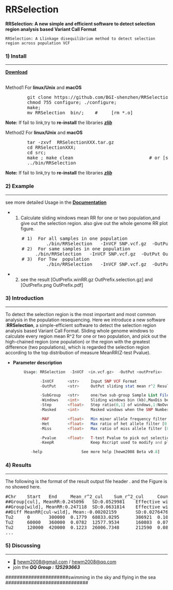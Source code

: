 

# RRSelection
<b>RRSelection:  A new simple and efficient software to detect selection region analysis based Variant Call Format</b>
  
	RRSelection: A Llinkage disequilibrium method to detect selection region across population VCF

###  1) Install
------------

<b> [Download](https://github.com/BGI-shenzhen/RRSelection/archive/v0.8.tar.gz) </b>

</br>
Method1 For <b>linux/Unix</b> and <b> macOS </b>
<pre>
        git clone https://github.com/BGI-shenzhen/RRSelection.git
        chmod 755 configure; ./configure;
        make;
        mv RRSelection  bin/;    #     [rm *.o]
</pre>

**Note:** If fail to link,try to <b>re-install</b> the libraries [**_zlib_**](https://zlib.net/)

Method2 For <b>linux/Unix</b> and <b> macOS </b>
<pre>
        tar -zxvf  RRSelectionXXX.tar.gz
        cd RRSelectionXXX;
        cd src;
        make ; make clean                            # or [sh make.sh]
        ../bin/RRSelection
</pre>
**Note:** If fail to link,try to <b>re-install</b> the libraries [**_zlib_**](https://zlib.net/)

###  2) Example
------------

see more detailed Usage in the <b>[Documentation](https://github.com/BGI-shenzhen/RRSelection/blob/master/Manual.txt)</b>

* 1) Calculate sliding windows mean RR for one or two population,and give out the selection region. also give out the whole genome  RR plot figure. 
<pre>
      # 1)  For all samples in one population 
               ./bin/RRSelection   -InVCF SNP.vcf.gz  -OutPut OutPrefix
      # 2)  For same samples in one population
	       ./bin/RRSelection   -InVCF SNP.vcf.gz  -OutPut OutPrefix  -SubGroup  subgroup.list  # subgroup.list is the sample name of this population
      # 3)  For Tow  population
               ./bin/RRSelection   -InVCF SNP.vcf.gz  -OutPut OutPrefix  -SubGroup  subgroup.list  #  PopID : sample name list
</pre>

* 2) see the result  [OutPrefix.winRR.gz OutPrefix.selection.gz] and [OutPrefix.png OutPrefix.pdf]

###  3) Introduction
------------
To detect the selection region is the most important and most common analysis in the population resequencing. Here we introduce a new software :<b>RRSelection</b>, a simple-efficient software to detect the selection region analysis based Variant Call Format. Sliding whole genome windows to calculate every region mean R^2 for one or two population,  and pick out the high-chained region (one population) or the region with the greatest difference (two populations), which is regarded the selection region according to the top  distribution of measure MeanRR(Z-test Pvalue).


* <b> Parameter description</b>
```php
        Usage: RRSelection  -InVCF  <in.vcf.gz>  -OutPut <outPrefix>

               -InVCF      <str>     Input SNP VCF Format
               -OutPut     <str>     OutPut sliding stat mean r^2 Result

               -SubGroup   <str>     one/two sub-group Sample List File,-h for more help
               -Windows    <int>     Sliding windows bin (kb),MaxDis between two pairwise SNP[300]
               -Step       <float>   Step ratio(0,1] of windows,1:NoOverlap [0.2]
               -Masked     <int>     Masked windows when the SNP Number too low[10]

               -MAF        <float>   Min minor allele frequency filter [0.05]
               -Het        <float>   Max ratio of het allele filter [0.88]
               -Miss       <float>   Max ratio of miss allele filter [0.25]

               -Pvalue     <float>   T-test Pvalue to pick out selection region[0.005]
               -KeepR                Keep Rscript used to modify and plots

	       -help                 See more help [hewm2008 Beta v0.8]

```


###  4) Results
------------
The following  is the format of the result output file header .  and the Figure is no showed here.
<pre>
#Chr    Start   End     Mean_r^2_cul    Sum_r^2_cul     Count_cul       Mean_r^2_wild   Sum_r^2_wild    Count_wild      MeanRRDiff(cul-wild)    ZScore  Pvalue
##Group[cul], MeanRR:0.245096   SD:0.0529981    Effective windows Count:30
##Group[wild], MeanRR:0.247118  SD:0.0631814    Effective windows Count:30
##Diff MeanRR[cul-wild], Mean:-0.00202159       SD:0.0276476    Effective windows Count:30
Tu2     0       300000  0.1779  68833.0295      386921  0.1034  60456.6791      584831  0.0745  2.77    0.002822
Tu2     60000   360000  0.0782  12577.9534      160803  0.0734  21013.7645      286430  0.0049  0.25    0.401158
Tu2     120000  420000  0.1223  26006.7348      212590  0.0877  31059.4803      354331  0.0347  1.33    0.092056
...
</pre>
###  5) Discussing
------------
- [:email:](https://github.com/BGI-shenzhen/RRSelection) hewm2008@gmail.com / hewm2008@qq.com
- join the<b><i> QQ Group : 125293663</b></i>

######################swimming in the sky and flying in the sea #############################
